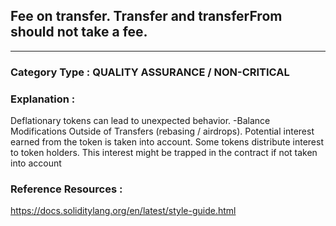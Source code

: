 ##  Fee on transfer. Transfer and transferFrom should not take a fee. 



---

### **Category Type** : QUALITY ASSURANCE / NON-CRITICAL


### **Explanation** : 

Deflationary tokens can lead to unexpected behavior. -Balance Modifications Outside of Transfers (rebasing / airdrops).
Potential interest earned from the token is taken into account.
Some tokens distribute interest to token holders. This interest might be trapped in the contract if not taken into account



### **Reference Resources** : 
  https://docs.soliditylang.org/en/latest/style-guide.html

